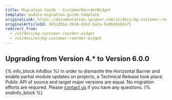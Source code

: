 ```yaml
---
title: Migration Guide - CustomerReorderWidget
template: module-migration-guide-template
originalLink: https://documentation.spryker.com/v2/docs/mg-customer-reorder-widget
originalArticleId: 9d3c85ba-2b10-42e2-ba2a-5a8bd1b82a71
redirect_from:
  - /v2/docs/mg-customer-reorder-widget
  - /v2/docs/en/mg-customer-reorder-widget
---
```


## Upgrading from Version 4.* to Version 6.0.0

{% info_block infoBox %}
In order to dismantle the Horizontal Barrier and enable partial module updates on projects, a Technical Release took place. Public API of source and target major versions are equal. No migration efforts are required. Please [contact us](https://spryker.com/en/support/) if you have any questions.
{% endinfo_block %}
